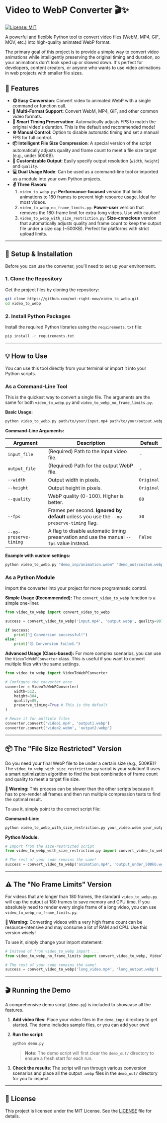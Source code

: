 # Video to WebP Converter 🎬✨

[![License: MIT](https://img.shields.io/badge/License-MIT-yellow.svg)](https://opensource.org/licenses/MIT)

A powerful and flexible Python tool to convert video files (WebM, MP4, GIF, MOV, etc.) into high-quality animated WebP format.

The primary goal of this project is to provide a simple way to convert video animations while intelligently preserving the original timing and duration, so your animations don't look sped up or slowed down. It's perfect for developers, content creators, or anyone who wants to use video animations in web projects with smaller file sizes.

## 🚀 Features

- **😋 Easy Conversion**: Convert video to animated WebP with a single command or function call.
- **🎥 Multi-Format Support**: Convert WebM, MP4, GIF, and other common video formats.
- **🧠 Smart Timing Preservation**: Automatically adjusts FPS to match the original video's duration. This is the default and recommended mode!
- **⚙️ Manual Control**: Option to disable automatic timing and set a manual FPS for full control.
- **📦 Intelligent File Size Compression**: A special version of the script automatically adjusts quality and frame count to meet a file size target (e.g., under 500KB).
- **🎨 Customizable Output**: Easily specify output resolution (`width`, `height`) and `quality`.
- **💻 Dual Usage Mode**: Can be used as a command-line tool or imported as a module into your own Python projects.
- **✌️ Three Flavors**:
    1. `video_to_webp.py`: **Performance-focused** version that limits animations to 180 frames to prevent high resource usage. Ideal for most videos.
    2. `video_to_webp_no_frame_limits.py`: **Power-user** version that removes the 180-frame limit for extra-long videos. Use with caution!
    3. `video_to_webp_with_size_restriction.py`: **Size-conscious** version that automatically adjusts quality and frame count to keep the output file under a size cap (~500KB). Perfect for platforms with strict upload limits.

---

## 🔧 Setup & Installation

Before you can use the converter, you'll need to set up your environment.


### 1. Clone the Repository

Get the project files by cloning the repository:
```bash
git clone https://github.com/not-right-now/video_to_webp.git
cd video_to_webp
```

### 2. Install Python Packages

Install the required Python libraries using the `requirements.txt` file:
```bash
pip install -r requirements.txt
```
---

## 💡 How to Use

You can use this tool directly from your terminal or import it into your Python scripts.

### As a Command-Line Tool

This is the quickest way to convert a single file. The arguments are the same for both `video_to_webp.py` and `video_to_webp_no_frame_limits.py`.

**Basic Usage:**
```bash
python video_to_webp.py path/to/your/input.mp4 path/to/your/output.webp
```

**Command-Line Arguments:**

| Argument              | Description                                                                                             | Default    |
| --------------------- | ------------------------------------------------------------------------------------------------------- | ---------- |
| `input_file`          | (Required) Path to the input video file.                                                                  | -          |
| `output_file`         | (Required) Path for the output WebP file.                                                               | -          |
| `--width`             | Output width in pixels.                                                                                 | `Original` |
| `--height`            | Output height in pixels.                                                                                | `Original` |
| `--quality`           | WebP quality (0-100). Higher is better.                                                                 | `80`       |
| `--fps`               | Frames per second. **Ignored by default** unless you use the `--no-preserve-timing` flag.               | `30`       |
| `--no-preserve-timing`| A flag to disable automatic timing preservation and use the manual `--fps` value instead.                 | `False`    |

**Example with custom settings:**
```bash
python video_to_webp.py "demo_inp/animation.webm" "demo_out/custom.webp" --width 400 --height 400 --quality 95
```

### As a Python Module

Import the converter into your project for more programmatic control.

**Simple Usage (Recommended):**
The `convert_video_to_webp` function is a simple one-liner.
```python
from video_to_webp import convert_video_to_webp

success = convert_video_to_webp('input.mp4', 'output.webp', quality=90)

if success:
    print("🎉 Conversion successful!")
else:
    print("😢 Conversion failed.")
```

**Advanced Usage (Class-based):**
For more complex scenarios, you can use the `VideoToWebPConverter` class. This is useful if you want to convert multiple files with the same settings.
```python
from video_to_webp import VideoToWebPConverter

# Configure the converter once
converter = VideoToWebPConverter(
    width=512,
    height=384,
    quality=85,
    preserve_timing=True # This is the default
)

# Reuse it for multiple files
converter.convert('video1.mp4', 'output1.webp')
converter.convert('video2.webm', 'output2.webp')
```

---

## 📦 The "File Size Restricted" Version

Do you need your final WebP file to be under a certain size (e.g., 500KB)? The `video_to_webp_with_size_restriction.py` script is your solution! It uses a smart optimization algorithm to find the best combination of frame count and quality to meet a target file size.

**🚨 Warning:** This process can be slower than the other scripts because it has to pre-render all frames and then run multiple compression tests to find the optimal result.

To use it, simply point to the correct script file:

**Command-Line:**
```bash
python video_to_webp_with_size_restriction.py your_video.webm your_output.webp
```

**Python Module:**
```python
# Import from the size-restricted script
from video_to_webp_with_size_restriction.py import convert_video_to_webp

# The rest of your code remains the same!
success = convert_video_to_webp('animation.mp4', 'output_under_500kb.webp')
```

---

## ⚠️ The "No Frame Limits" Version

For videos that are longer than 180 frames, the standard `video_to_webp.py` will cap the output at 180 frames to save memory and CPU time. If you absolutely need to render every single frame of a long video, you can use `video_to_webp_no_frame_limits.py`.

**🚨 Warning:** Converting videos with a very high frame count can be resource-intensive and may consume a lot of RAM and CPU. Use this version wisely!

To use it, simply change your import statement:

```python
# Instead of from video_to_webp import ...
from video_to_webp_no_frame_limits import convert_video_to_webp, VideoToWebPConverter

# The rest of your code remains the same!
success = convert_video_to_webp('long_video.mp4', 'long_output.webp')
```

---

## 🎬 Running the Demo

A comprehensive demo script (`demo.py`) is included to showcase all the features.

1.  **Add video files**: Place your video files in the `demo_inp/` directory to get started. The demo includes sample files, or you can add your own!

2.  **Run the script**:
    ```bash
    python demo.py
    ```
    > **Note:** The demo script will first clear the `demo_out/` directory to ensure a fresh start for each run.

3.  **Check the results**: The script will run through various conversion scenarios and place all the output `.webp` files in the `demo_out/` directory for you to inspect.

---

## 📜 License

This project is licensed under the MIT License. See the [LICENSE](LICENSE) file for details.
